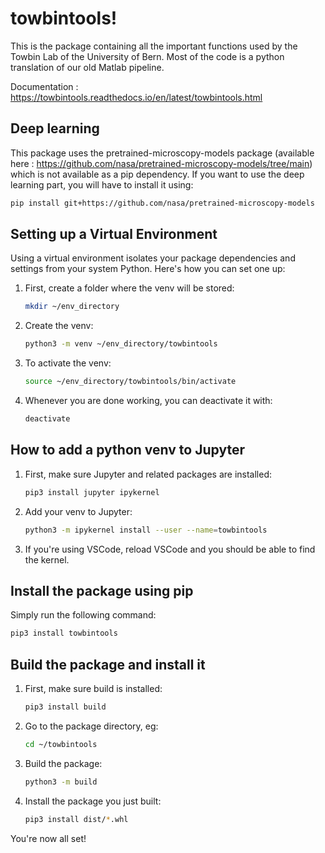 # towbintools!

This is the package containing all the important functions used by the Towbin Lab of the University of Bern.
Most of the code is a python translation of our old Matlab pipeline.

Documentation : <https://towbintools.readthedocs.io/en/latest/towbintools.html>

## Deep learning

This package uses the pretrained-microscopy-models package (available here : <https://github.com/nasa/pretrained-microscopy-models/tree/main>) which is not available as a pip dependency. If you want to use the deep learning part, you will have to install it using:

   ```bash
   pip install git+https://github.com/nasa/pretrained-microscopy-models
   ```

## Setting up a Virtual Environment

Using a virtual environment isolates your package dependencies and settings from your system Python.
Here's how you can set one up:

1. First, create a folder where the venv will be stored:

   ```bash
   mkdir ~/env_directory

   ```

2. Create the venv:

   ```bash
   python3 -m venv ~/env_directory/towbintools

   ```

3. To activate the venv:

   ```bash
   source ~/env_directory/towbintools/bin/activate

   ```

4. Whenever you are done working, you can deactivate it with:

   ```bash
   deactivate
   ```

## How to add a python venv to Jupyter

1. First, make sure Jupyter and related packages are installed:

   ```bash
   pip3 install jupyter ipykernel
   ```

2. Add your venv to Jupyter:

   ```bash
   python3 -m ipykernel install --user --name=towbintools

   ```

3. If you're using VSCode, reload VSCode and you should be able to find the kernel.

## Install the package using pip

Simply run the following command:

```bash
pip3 install towbintools
```

## Build the package and install it

1. First, make sure build is installed:

   ```bash
   pip3 install build

   ```

2. Go to the package directory, eg:

   ```bash
   cd ~/towbintools

   ```

3. Build the package:

   ```bash
   python3 -m build

   ```

4. Install the package you just built:

   ```bash
   pip3 install dist/*.whl
   ```

You're now all set!
